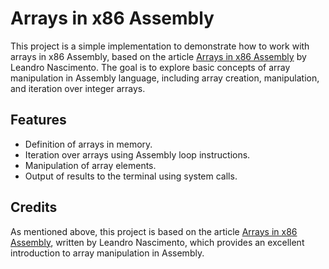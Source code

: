 # Arrays in x86 Assembly

This project is a simple implementation to demonstrate how to work with arrays in x86 Assembly, based on the article [Arrays in x86 Assembly](https://dev.to/leandronsp/construindo-um-web-server-em-assembly-x86-parte-i-introducao-14p5) by Leandro Nascimento.
The goal is to explore basic concepts of array manipulation in Assembly language, including array creation, manipulation, and iteration over integer arrays.

## Features
  - Definition of arrays in memory.
  - Iteration over arrays using Assembly loop instructions.
  - Manipulation of array elements.
  - Output of results to the terminal using system calls.

## Credits

As mentioned above, this project is based on the article [Arrays in x86 Assembly](https://dev.to/leandronsp/construindo-um-web-server-em-assembly-x86-parte-i-introducao-14p5), written by Leandro Nascimento, which provides an excellent introduction to array manipulation in Assembly.
